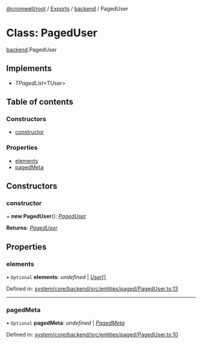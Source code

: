 [@cromwell/root](../README.md) / [Exports](../modules.md) / [backend](../modules/backend.md) / PagedUser

# Class: PagedUser

[backend](../modules/backend.md).PagedUser

## Implements

* *TPagedList*<TUser\>

## Table of contents

### Constructors

- [constructor](backend.pageduser.md#constructor)

### Properties

- [elements](backend.pageduser.md#elements)
- [pagedMeta](backend.pageduser.md#pagedmeta)

## Constructors

### constructor

\+ **new PagedUser**(): [*PagedUser*](backend.pageduser.md)

**Returns:** [*PagedUser*](backend.pageduser.md)

## Properties

### elements

• `Optional` **elements**: *undefined* \| [*User*](backend.user.md)[]

Defined in: [system/core/backend/src/entities/paged/PagedUser.ts:13](https://github.com/CromwellCMS/Cromwell/blob/8568c07/system/core/backend/src/entities/paged/PagedUser.ts#L13)

___

### pagedMeta

• `Optional` **pagedMeta**: *undefined* \| [*PagedMeta*](backend.pagedmeta.md)

Defined in: [system/core/backend/src/entities/paged/PagedUser.ts:10](https://github.com/CromwellCMS/Cromwell/blob/8568c07/system/core/backend/src/entities/paged/PagedUser.ts#L10)
